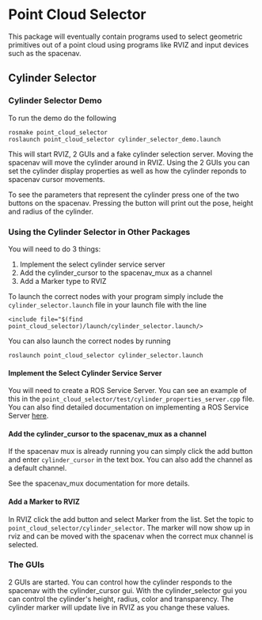 # Point Cloud Selector

This package will eventually contain programs used to select geometric primitives out of a point cloud using
programs like RVIZ and input devices such as the spacenav.

## Cylinder Selector

### Cylinder Selector Demo

To run the demo do the following

```
rosmake point_cloud_selector
roslaunch point_cloud_selector cylinder_selector_demo.launch
```

This will start RVIZ, 2 GUIs and a fake cylinder selection server. Moving the spacenav will
move the cylinder around in RVIZ. Using the 2 GUIs you can set the cylinder display properties as well
as how the cylinder reponds to spacenav cursor movements.

To see the parameters that represent the cylinder press one of the two buttons on the spacenav.
Pressing the button will print out the pose, height and radius of the cylinder.

### Using the Cylinder Selector in Other Packages

You will need to do 3 things:

1. Implement the select cylinder service server
2. Add the cylinder_cursor to the spacenav_mux as a channel
3. Add a Marker type to RVIZ

To launch the correct nodes with your program simply include the `cylinder_selector.launch` file
in your launch file with the line

```
<include file="$(find point_cloud_selector)/launch/cylinder_selector.launch/>
```

You can also launch the correct nodes by running

```
roslaunch point_cloud_selector cylinder_selector.launch
```

#### Implement the Select Cylinder Service Server

You will need to create a ROS Service Server. You can see an example of this
in the `point_cloud_selector/test/cylinder_properties_server.cpp` file. You can also 
find detailed documentation on implementing a ROS Service Server [here](http://www.ros.org/wiki/roscpp/Overview/Services).

#### Add the cylinder_cursor to the spacenav_mux as a channel

If the spacenav mux is already running you can simply click the add button and enter
`cylinder_cursor` in the text box. You can also add the channel as a default channel.

See the spacenav_mux documentation for more details.

#### Add a Marker to RVIZ

In RVIZ click the add button and select Marker from the list. Set the topic to `point_cloud_selector/cylinder_selector`. The marker will now show up in rviz and can be moved with the spacenav when the correct mux channel is
selected.

### The GUIs

2 GUIs are started. You can control how the cylinder responds to the spacenav with
the cylinder_cursor gui. With the cylinder_selector gui you can control the cylinder's height,
radius, color and transparency. The cylinder marker will update live in RVIZ as you change these values.


